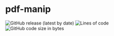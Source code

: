 # pdf-manip
![GitHub release (latest by date)](https://img.shields.io/github/v/release/pacourbet/pdf-manip?display_name=tag&style=plastic)
![Lines of code](https://img.shields.io/tokei/lines/github/pacourbet/pdf-manip?style=plastic)
![GitHub code size in bytes](https://img.shields.io/github/languages/code-size/pacourbet/pdf-manip?style=plastic)
